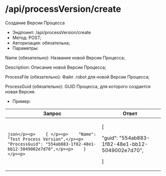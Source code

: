 # /api/processVersion/create

Создание Версии Процесса&#x20;

* Эндпоинт: /api/processVersion/create
* Метод: POST;
* Авторизация: обязательна;
* Параметры:

Name (обязательно): Название новой Версии Процесса;

Description: Описание новой Версии Процесса;

ProcessFile (обязательно): Файл .robot для новой Версии Процесса;

ProcessGuid (обязательно): GUID Процесса, для которого создается новая Версия.

* Пример:

| Запрос                                                                                                                                                            | Ответ                                                                             |
| ----------------------------------------------------------------------------------------------------------------------------------------------------------------- | --------------------------------------------------------------------------------- |
| <p>```json</p><p>    { </p><p>    "Name": "Test Process Version",</p><p>    "ProcessGuid": "554ab883-1f82-48e1-bb12-5049002e7d70",</p><p>    } </p><p>    ```</p> | <p>  [</p><p>    "guid": "554ab883-1f82-48e1-bb12-5049002e7d70",</p><p>    ] </p> |
